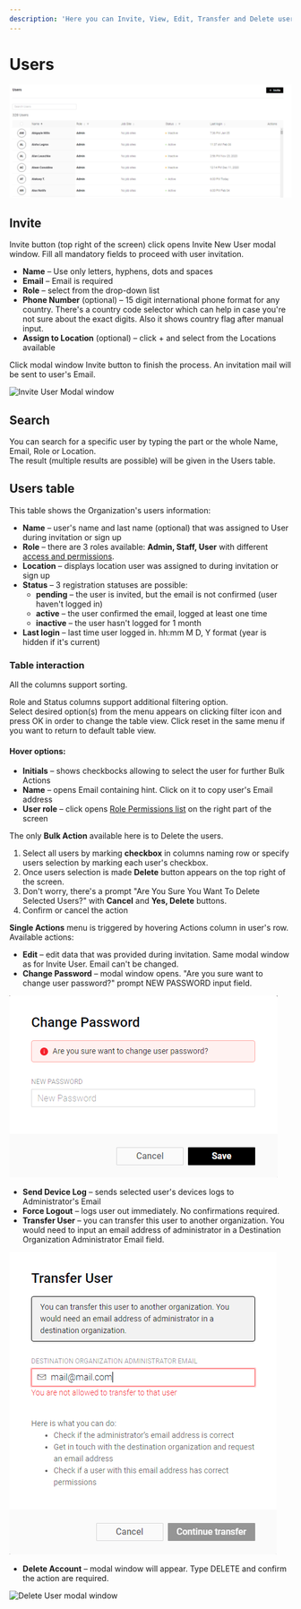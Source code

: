 ```yaml
---
description: 'Here you can Invite, View, Edit, Transfer and Delete users.'
---
```


# Users

![Users Table view](../../../../.gitbook/assets/orgset_users.png)

## Invite

Invite button \(top right of the screen\) click opens Invite New User modal window. Fill all mandatory  fields to proceed with user invitation.

* **Name** – Use only letters, hyphens, dots and spaces
* **Email** – Email is required
* **Role** – select from the drop-down list
* **Phone Number** \(optional\) – 15 digit international phone format for any country. There's a country code selector which can help in case you're not sure about the exact digits. Also it shows country flag after manual input.
* **Assign to Location** \(optional\) – click + and select from the Locations available

Click modal window Invite button to finish the process. An invitation mail will be sent to user's Email. 

![Invite User Modal window](../../../../.gitbook/assets/invite_user.gif)

## Search

You can search for a specific user by typing the part or the whole Name, Email,  Role or Location.  
The result \(multiple results are possible\) will be given in the Users table. 

## Users table

This table shows the Organization's users information:

* **Name** – user's name and last name \(optional\) that was assigned to User during invitation or sign up
* **Role** – there are 3 roles available: **Admin, Staff, User** with different [access and permissions](../access.md).
* **Location** – displays location user was assigned to during invitation or sign up
* **Status** – 3 registration statuses are possible:
  * **pending** – the user is invited, but the email is not confirmed \(user haven't logged in\) 
  * **active** – the user confirmed the email, logged at least one time 
  * **inactive** – the user hasn't logged for 1 month
* **Last login** – last time user logged in. hh:mm M D, Y format \(year is hidden if it's current\)

### Table interaction

All the columns support sorting.

Role and Status columns support additional filtering option.  
Select desired option\(s\) from the menu appears on clicking filter icon and press OK in order to change the table view. Click reset in the same menu if you want to return to default table view.

#### Hover options:

* **Initials** – shows checkbocks allowing to select the user for further Bulk Actions
* **Name** – opens Email containing hint. Click on it to copy user's Email address
* **User role** – click opens [Role Permissions list](../access.md) on the right part of the screen  

The only **Bulk Action** available here is to Delete the users. 

1. Select all users by marking **checkbox** in columns naming row or specify users selection by marking each user's checkbox.
2. Once users selection is made **Delete** button appears on the top right of the screen.
3. Don't worry, there's a prompt  "Are You Sure You Want To Delete Selected Users?" with **Cancel** and **Yes, Delete** buttons.
4. Confirm or cancel the action 

**Single Actions** menu is triggered by hovering Actions column in user's row. Available actions:

* **Edit** – edit data that was provided during invitation. Same modal window as for Invite User. Email can't be changed.
* **Change Password** – modal window opens.  "Are you sure want to change user password?" prompt NEW PASSWORD input field.

![Change Password modal window](../../../../.gitbook/assets/change_password_modal.png)

* **Send Device Log** – sends selected user's devices logs to Administrator's Email
* **Force Logout** – logs user out immediately. No confirmations required.
* **Transfer User** – you can transfer this user to another organization. You would need to input an email address of administrator in a Destination Organization Administrator Email field.

![Transfer User modal window](../../../../.gitbook/assets/transfer_user.png)

* **Delete Account** – modal window will appear. Type DELETE and confirm the action are required.

![Delete User modal window](../../../../.gitbook/assets/delete_user_modal.gif)











### 







